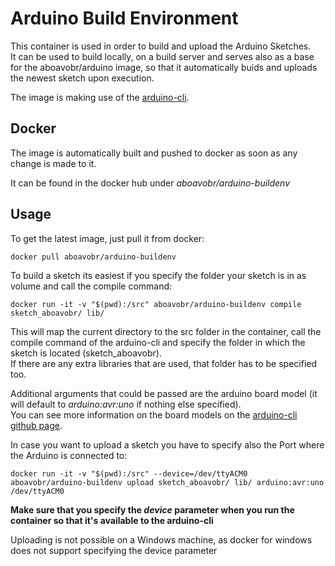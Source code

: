 # Arduino Build Environment

This container is used in order to build and upload the Arduino Sketches.  
It can be used to build locally, on a build server and serves also as a base for the aboavobr/arduino image, so that it automatically buids and uploads the newest sketch upon execution.

The image is making use of the [arduino-cli](https://github.com/arduino/arduino-cli).

## Docker
The image is automatically built and pushed to docker as soon as any change is made to it.  

It can be found in the docker hub under *aboavobr/arduino-buildenv*  

## Usage
To get the latest image, just pull it from docker:  

    docker pull aboavobr/arduino-buildenv
    
To build a sketch its easiest if you specify the folder your sketch is in as volume and call the compile command:  

    docker run -it -v "$(pwd):/src" aboavobr/arduino-buildenv compile sketch_aboavobr/ lib/  
    
This will map the current directory to the src folder in the container, call the compile command of the arduino-cli and specify the folder in which the sketch is located (sketch_aboavobr).  
If there are any extra libraries that are used, that folder has to be specified too.

Additional arguments that could be passed are the arduino board model (it will default to *arduino:avr:uno* if nothing else specified).  
You can see more information on the board models on the [arduino-cli github page](https://github.com/arduino/arduino-cli).  

In case you want to upload a sketch you have to specify also the Port where the Arduino is connected to:  

    docker run -it -v "$(pwd):/src" --device=/dev/ttyACM0 aboavobr/arduino-buildenv upload sketch_aboavobr/ lib/ arduino:avr:uno /dev/ttyACM0
    
**Make sure that you specify the *device* parameter when you run the container so that it's available to the arduino-cli**

Uploading is not possible on a Windows machine, as docker for windows does not support specifying the device parameter
